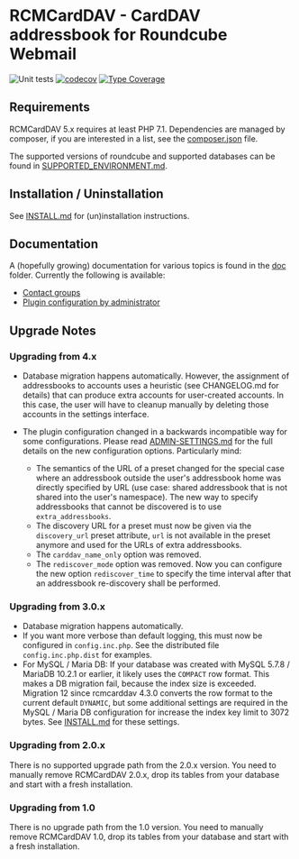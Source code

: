 # RCMCardDAV - CardDAV addressbook for Roundcube Webmail
![Unit tests](https://github.com/mstilkerich/rcmcarddav/workflows/CI%20Build/badge.svg)
[![codecov](https://codecov.io/gh/mstilkerich/rcmcarddav/graph/badge.svg)](https://codecov.io/gh/mstilkerich/rcmcarddav)
[![Type Coverage](https://shepherd.dev/github/mstilkerich/rcmcarddav/coverage.svg)](https://shepherd.dev/github/mstilkerich/rcmcarddav)

## Requirements

RCMCardDAV 5.x requires at least PHP 7.1. Dependencies are managed by composer, if you are interested in a list, see the
[composer.json](composer.json) file.

The supported versions of roundcube and supported databases can be found in
[SUPPORTED_ENVIRONMENT.md](doc/SUPPORTED_ENVIRONMENT.md).

## Installation / Uninstallation

See [INSTALL.md](doc/INSTALL.md) for (un)installation instructions.

## Documentation

A (hopefully growing) documentation for various topics is found in the [doc](doc/) folder. Currently the following is available:

- [Contact groups](doc/GROUPS.md)
- [Plugin configuration by administrator](doc/ADMIN-SETTINGS.md)

## Upgrade Notes

### Upgrading from 4.x

- Database migration happens automatically. However, the assignment of addressbooks to accounts uses a heuristic (see
  CHANGELOG.md for details) that can produce extra accounts for user-created accounts. In this case, the user will have
  to cleanup manually by deleting those accounts in the settings interface.

- The plugin configuration changed in a backwards incompatible way for some configurations. Please read
  [ADMIN-SETTINGS.md](doc/ADMIN-SETTINGS.md) for the full details on the new configuration options. Particularly mind:
  - The semantics of the URL of a preset changed for the special case where an addressbook outside the user's
    addressbook home was directly specified by URL (use case: shared addressbook that is not shared into the user's
    namespace). The new way to specify addressbooks that cannot be discovered is to use `extra_addressbooks`.
  - The discovery URL for a preset must now be given via the `discovery_url` preset attribute, `url` is not available in
    the preset anymore and used for the URLs of extra addressbooks.
  - The `carddav_name_only` option was removed.
  - The `rediscover_mode` option was removed. Now you can configure the new option `rediscover_time` to specify the
    time interval after that an addressbook re-discovery shall be performed.

### Upgrading from 3.0.x

- Database migration happens automatically.
- If you want more verbose than default logging, this must now be configured in `config.inc.php`. See the distributed
  file `config.inc.php.dist` for examples.
- For MySQL / Maria DB: If your database was created with MySQL 5.7.8 / MariaDB 10.2.1 or earlier, it likely uses the
  `COMPACT` row format. This makes a DB migration fail, because the index size is exceeded. Migration 12 since
  rcmcarddav 4.3.0 converts the row format to the current default `DYNAMIC`, but some additional settings are required
  in the MySQL / Maria DB configuration for increase the index key limit to 3072 bytes. See [INSTALL.md](doc/INSTALL.md)
  for these settings.

### Upgrading from 2.0.x

There is no supported upgrade path from the 2.0.x version. You need to manually remove RCMCardDAV 2.0.x, drop its tables
from your database and start with a fresh installation.

### Upgrading from 1.0

There is no upgrade path from the 1.0 version. You need to manually remove RCMCardDAV 1.0, drop its tables from your
database and start with a fresh installation.

<!-- vim: set ts=4 sw=4 expandtab fenc=utf8 ff=unix tw=120: -->
